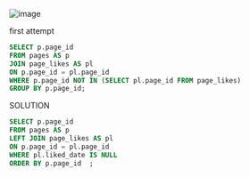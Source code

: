 ![image](https://user-images.githubusercontent.com/94289230/195599107-ba86e7f3-89fd-4418-8c3e-7c7a06a3e8b6.png)

first attempt
```sql
SELECT p.page_id  
FROM pages AS p  
JOIN page_likes AS pl 
ON p.page_id = pl.page_id
WHERE p.page_id NOT IN (SELECT pl.page_id FROM page_likes)
GROUP BY p.page_id;
```
SOLUTION
```sql
SELECT p.page_id  
FROM pages AS p  
LEFT JOIN page_likes AS pl 
ON p.page_id = pl.page_id
WHERE pl.liked_date IS NULL
ORDER BY p.page_id  ;
```
